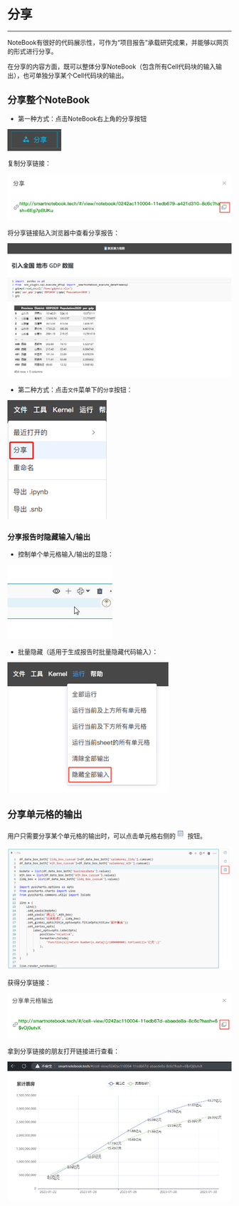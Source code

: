 # 分享
---
NoteBook有很好的代码展示性，可作为“项目报告”承载研究成果，并能够以网页的形式进行分享。

在分享的内容方面，既可以整体分享NoteBook（包含所有Cell代码块的输入输出），也可单独分享某个Cell代码块的输出。

## 分享整个NoteBook

- 第一种方式：点击NoteBook右上角的分享按钮

<!-- ![图 1](../images/sharenotebook.png)   -->

![图 0](../images/cd636019bb9f27059045863c66fde58b9416871b155334d9c416967d0c4ad914.png)  


复制分享链接：

![图 2](../images/sharelinksnotebook.png)  

将分享链接贴入浏览器中查看分享报告：

![图 5](../images/%E6%8A%A5%E5%91%8A%E5%88%86%E4%BA%AB%E9%A1%B5%E9%9D%A21.png)  

- 第二种方式：点击`文件`菜单下的`分享`按钮：

<!-- ![图 3](../images/shareand.png)   -->

![图 1](../images/de522687dfd92fe37c1dd5a87627bf29cb1e7cde26a7ec25add04d0fdd09f2ac.png)  


<!-- 在弹出的页面中用户可以复制分享链接，并将链接贴入浏览器中查看分享报告：

![图 6](../images/shareandseebook.png)   -->

<!-- | 操作 | 解释 | 备注 |
| :-----| :---- | :---- | 
| 预览notebook| 不打开NoteBook文档的情况下预览文档内容 | |
| 分享链接| 整个NoteBook文档的报告分享链接| |
| 嵌入NoteBook | 整个NoteBook文档的报告分享链接作为iframe可嵌入至其他页面 |  | -->

### 分享报告时隐藏输入/输出

<span id="hide"></span>

- 控制单个单元格输入/输出的显隐：

<!-- ![图 7](../images/eyeforreport.gif)   -->

![图 3](../images/400667c4e38dc45c3a11c72339999a1bf12fdd0b09a1f7397280c2935e8b972c.gif)  

- 批量隐藏（适用于生成报告时批量隐藏代码输入）：

![图 8](../images/batchforcell.png)  

## 分享单元格的输出

用户只需要分享某个单元格的输出时，可以点击单元格右侧的<img src="../images/shareout.png"  style="display: inline-block;padding:0px;border:0px"  /> 按钮。

![图 9](../images/shout.png)  

获得分享链接：

![图 10](../images/shlink.png)  

拿到分享链接的朋友打开链接进行查看：

![图 11](../images/readrepo.png)  



